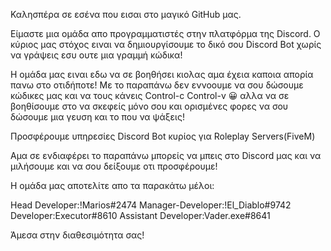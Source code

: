 Καλησπέρα σε εσένα που εισαι στο μαγικό GitHub μας.

Είμαστε μια ομάδα απο προγραμματιστές στην πλατφόρμα της Discord.
Ο κύριος μας στόχος ειναι να δημιουργίσουμε το δικό σου Discord Bot χωρίς να γράψεις εσυ ουτε μια γραμμή κώδικα!

Η ομάδα μας ειναι εδω να σε βοηθήσει κιολας αμα έχεια καποια απορία πανω στο οτιδήποτε!
Με το παραπάνω δεν εννοουμε να σου δώσουμε κώδικες μας και να τους κάνεις Control-c Control-v 😀
αλλα να σε βοηθίσουμε στο να σκεφείς μόνο σου και ορισμένες φορες να σου δώσουμε μια γευση και το που να ψάξεις!

Προσφέρουμε υπηρεσίες Discord Bot κυρίος για Roleplay Servers(FiveM)

Αμα σε ενδιαφέρει το παραπάνω μπορείς να μπεις στο Discord μας και να μιλήσουμε και να σου δείξουμε οτι προσφέρουμε!

Η ομάδα μας αποτελίτε απο τα παρακάτω μέλοι:

Head Developer:!Marios#2474
Manager-Developer:!El_Diablo#9742
Developer:Executor#8610
Assistant Developer:Vader.exe#8641

Άμεσα στην διαθεσιμότητα σας!
